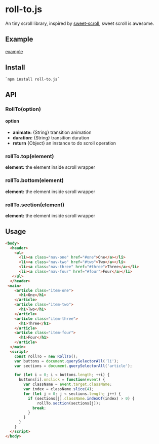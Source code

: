 # roll-to.js

  An tiny scroll library, inspired by [sweet-scroll](https://github.com/tsuyoshiwada/sweet-scroll), sweet scroll is awesome.

## Example
[example](https://jkvim.github.io/roll-to.js/)

## Install
    `npm install roll-to.js`

## API
### RollTo(option)
#### option
- **animate:**  {String} transition animation
- **duration:** {String} transition duration
- **return**    {Object} an instance to do scroll operation

### rollTo.top(element)
**element:** the element inside scroll wrapper

### rollTo.bottom(element)
**element:** the element inside scroll wrapper

### rollTo.section(element)
**element:** the element inside scroll wrapper

## Usage

```html
<body>
  <header>
    <ul>
      <li><a class="nav-one" href="#one">One</a></li>
      <li><a class="nav-two" href="#two">Two</a></li>
      <li><a class="nav-three" href="#three">Three</a></li>
      <li><a class="nav-four" href="#four">Four</a></li>
   </ul>
  </header>
 <main>
    <article class="item-one">
      <h1>One</h1>
    </article>
    <article class="item-two">
      <h1>Two</h1>
    </article>
    <article class="item-three">
      <h1>Three</h1>
    </article>
    <article class="item-four">
      <h1>Four</h1>
    </article>
  </main>
  <script>
    const rollTo = new RollTo();
    var buttons = document.querySelectorAll('li');
    var sections = document.querySelectorAll('article');

    for (let i = 0; i < buttons.length; ++i) {
      buttons[i].onclick = function(event) {
        var className = event.target.className;
        var index = className.slice(4);
        for (let j = 0; j < sections.length; j++) {
          if (sections[j].className.indexOf(index) > 0) {
              rollTo.section(sections[j]);
            break;
          }
        }
      }
    }
  </script>
</body>



```

